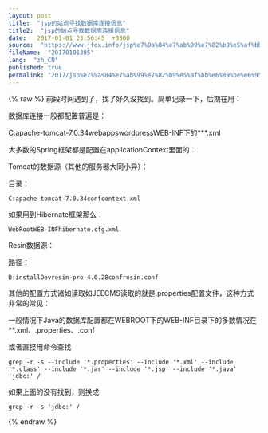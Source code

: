 ```yaml
---
layout: post
title:  "jsp的站点寻找数据库连接信息"
title2:  "jsp的站点寻找数据库连接信息"
date:   2017-01-01 23:56:45  +0800
source:  "https://www.jfox.info/jsp%e7%9a%84%e7%ab%99%e7%82%b9%e5%af%bb%e6%89%be%e6%95%b0%e6%8d%ae%e5%ba%93%e8%bf%9e%e6%8e%a5%e4%bf%a1%e6%81%af.html"
fileName:  "20170101305"
lang:  "zh_CN"
published: true
permalink: "2017/jsp%e7%9a%84%e7%ab%99%e7%82%b9%e5%af%bb%e6%89%be%e6%95%b0%e6%8d%ae%e5%ba%93%e8%bf%9e%e6%8e%a5%e4%bf%a1%e6%81%af.html"
---
```

{% raw %}
前段时间遇到了，找了好久没找到。简单记录一下，后期在用：

数据库连接一般都配置普遍是：

C:apache-tomcat-7.0.34webappswordpressWEB-INF下的***.xml

大多数的Spring框架都是配置在applicationContext里面的：

Tomcat的数据源（其他的服务器大同小异）：

目录：

    C:apache-tomcat-7.0.34confcontext.xml

如果用到Hibernate框架那么：

    WebRootWEB-INFhibernate.cfg.xml

Resin数据源：

路径：

    D:installDevresin-pro-4.0.28confresin.conf

其他的配置方式诸如读取如JEECMS读取的就是.properties配置文件，这种方式非常的常见：

一般情况下Java的数据库配置都在WEBROOT下的WEB-INF目录下的多数情况在**.xml、.properties、.conf

或者直接用命令查找

    grep -r -s --include '*.properties' --include '*.xml' --include '*.class' --include '*.jar' --include '*.jsp' --include '*.java' 'jdbc:' /

如果上面的没有找到，则换成

    grep -r -s 'jdbc:' /
{% endraw %}
